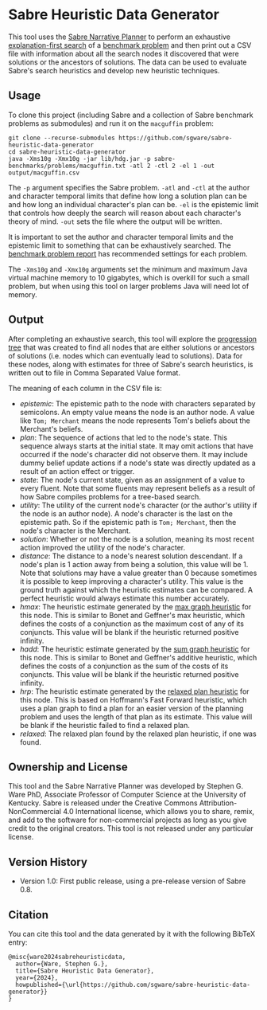 # Sabre Heuristic Data Generator

This tool uses the [Sabre Narrative Planner](https://github.com/sgware/sabre) to
perform an exhaustive
[explanation-first search](https://htmlpreview.github.io/?https://github.com/sgware/sabre/blob/main/doc/edu/uky/cs/nil/sabre/prog/ExplanationFirstSearch.html)
of a [benchmark problem](https://github.com/sgware/sabre-benchmarks) and then
print out a CSV file with information about all the search nodes it discovered
that were solutions or the ancestors of solutions. The data can be used to
evaluate Sabre's search heuristics and develop new heuristic techniques.

## Usage

To clone this project (including Sabre and a collection of Sabre benchmark
problems as submodules) and run it on the `macguffin` problem:

```
git clone --recurse-submodules https://github.com/sgware/sabre-heuristic-data-generator
cd sabre-heuristic-data-generator
java -Xms10g -Xmx10g -jar lib/hdg.jar -p sabre-benchmarks/problems/macguffin.txt -atl 2 -ctl 2 -el 1 -out output/macguffin.csv
```

The `-p` argument specifies the Sabre problem. `-atl` and `-ctl` at the author
and character temporal limits that define how long a solution plan can be and
how long an individual character's plan can be. `-el` is the epistemic limit
that controls how deeply the search will reason about each character's theory of
mind. `-out` sets the file where the output will be written.

It is important to set the author and character temporal limits and the
epistemic limit to something that can be exhaustively searched. The
[benchmark problem report](https://github.com/sgware/sabre-benchmarks/blob/main/report.pdf)
has recommended settings for each problem.

The `-Xms10g` and `-Xmx10g` arguments set the minimum and maximum Java virtual
machine memory to 10 gigabytes, which is overkill for such a small problem, but
when using this tool on larger problems Java will need lot of memory.

## Output

After completing an exhaustive search, this tool will explore the
[progression tree](https://htmlpreview.github.io/?https://github.com/sgware/sabre/blob/v0.8/doc/edu/uky/cs/nil/sabre/ptree/ProgressionTree.html)
that was created to find all nodes that are either solutions or ancestors of
solutions (i.e. nodes which can eventually lead to solutions). Data for these
nodes, along with estimates for three of Sabre's search heuristics, is written
out to file in Comma Separated Value format.

The meaning of each column in the CSV file is:
- *epistemic*: The epistemic path to the node with characters separated by
semicolons. An empty value means the node is an author node. A value like
`Tom; Merchant` means the node represents Tom's beliefs about the Merchant's
beliefs.
- *plan*: The sequence of actions that led to the node's state. This sequence
always starts at the initial state. It may omit actions that have occurred if
the node's character did not observe them. It may include dummy belief update
actions if a node's state was directly updated as a result of an action effect
or trigger.
- *state*: The node's current state, given as an assignment of a value to every
fluent. Note that some fluents may represent beliefs as a result of how Sabre
compiles problems for a tree-based search.
- *utility*: The utility of the current node's character (or the author's
utility if the node is an author node). A node's character is the last on the
epistemic path. So if the epistemic path is `Tom; Merchant`, then the node's
character is the Merchant.
- *solution*: Whether or not the node is a solution, meaning its most recent
action improved the utility of the node's character.
- *distance*: The distance to a node's nearest solution descendant. If a node's
plan is 1 action away from being a solution, this value will be 1. Note that
solutions may have a value greater than 0 because sometimes it is possible to
keep improving a character's utility. This value is the ground truth against
which the heuristic estimates can be compared. A perfect heuristic would always
estimate this number accurately.
- *hmax*: The heuristic estimate generated by the
[max graph heuristic](https://htmlpreview.github.io/?https://github.com/sgware/sabre/blob/main/doc/edu/uky/cs/nil/sabre/prog/GraphHeuristic.MaxGraphHeuristic.html)
for this node. This is similar to Bonet and Geffner's max heuristic, which
defines the costs of a conjunction as the maximum cost of any of its conjuncts.
This value will be blank if the heuristic returned positive infinity.
- *hadd*: The heuristic estimate generated by the
[sum graph heuristic](https://htmlpreview.github.io/?https://github.com/sgware/sabre/blob/main/doc/edu/uky/cs/nil/sabre/prog/GraphHeuristic.SumGraphHeuristic.html)
for this node. This is similar to Bonet and Geffner's additive heuristic, which
defines the costs of a conjunction as the sum of the costs of its conjuncts.
This value will be blank if the heuristic returned positive infinity.
- *hrp*: The heuristic estimate generated by the
[relaxed plan heuristic](https://htmlpreview.github.io/?https://github.com/sgware/sabre/blob/main/doc/edu/uky/cs/nil/sabre/prog/RelaxedPlanHeuristic.html)
for this node. This is based on Hoffmann's Fast Forward heuristic, which uses a
plan graph to find a plan for an easier version of the planning problem and uses
the length of that plan as its estimate. This value will be blank if the
heuristic failed to find a relaxed plan.
- *relaxed*: The relaxed plan found by the relaxed plan heuristic, if one was
found.

## Ownership and License

This tool and the Sabre Narrative Planner was developed by Stephen G. Ware PhD,
Associate Professor of Computer Science at the University of Kentucky. Sabre is
released under the Creative Commons Attribution-NonCommercial 4.0 International
license, which allows you to share, remix, and add to the software for
non-commercial projects as long as you give credit to the original creators.
This tool is not released under any particular license.

## Version History

- Version 1.0: First public release, using a pre-release version of Sabre 0.8.

## Citation

You can cite this tool and the data generated by it with the following BibTeX
entry:

```
@misc{ware2024sabreheuristicdata,
  author={Ware, Stephen G.},
  title={Sabre Heuristic Data Generator},
  year={2024},
  howpublished={\url{https://github.com/sgware/sabre-heuristic-data-generator}}
}
```